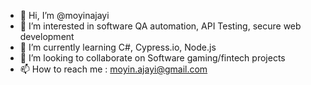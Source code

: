 - 👋 Hi, I’m @moyinajayi
- 👀 I’m interested in software QA automation, API Testing, secure web development
- 🌱 I’m currently learning C#, Cypress.io, Node.js
- 💞️ I’m looking to collaborate on Software gaming/fintech projects
- 📫 How to reach me : moyin.ajayi@gmail.com

<!---
moyinajayi/moyinajayi is a ✨ special ✨ repository because its `README.md` (this file) appears on your GitHub profile.
You can click the Preview link to take a look at your changes.
--->
